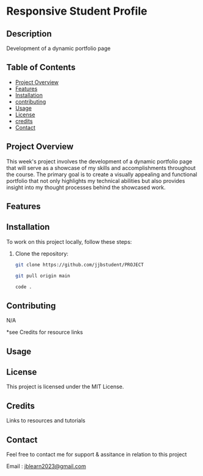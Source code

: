 # Responsive Student Profile

## Description
Development of a dynamic portfolio page

## Table of Contents

- [Project Overview](#project-overview)
- [Features](#Features)
- [Installation](#installation)
- [contributing](#contibuting)
- [Usage](#usage)
- [License](#License)
- [credits](#credits)
- [Contact](#Contact)

## Project Overview
This week's project involves the development of a dynamic portfolio page that will serve as a showcase of my skills and accomplishments throughout the course. The primary goal is to create a visually appealing and functional portfolio that not only highlights my technical abilities but also provides insight into my thought processes behind the showcased work.

## Features


## Installation

To work on this project locally, follow these steps:

1. Clone the repository:

   ```bash
   git clone https://github.com/jjbstudent/PROJECT

   git pull origin main

   code . 

   
## Contributing

N/A

*see Credits for resource links

## Usage 

   
## License 

This project is licensed under the MIT License.

## Credits

Links to resources and tutorials



## Contact 

Feel free to contact me for support & assitance in relation to this project

Email : jblearn2023@gmail.com

